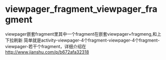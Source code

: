 # viewpager_fragment_viewpager_fragment
viewpager嵌套fragment里其中一个fragment在嵌套viewpager+fragmeng,和上下拉刷新
简单就是activity-viewpager-4个fragment-viewpager-4个fragment-viewpager-若干个fragment，详细介绍在
http://www.jianshu.com/p/b672afa32318
